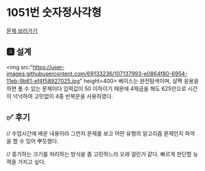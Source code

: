 # 1051번 숫자정사각형
[문제 보러가기](https://www.acmicpc.net/problem/1051)

## 🅰 설계
<img src:"https://user-images.githubusercontent.com/69133236/107137993-e0864f80-6954-11eb-9b61-ef4f58927025.jpg" height=400>
베이스는 완전탐색이며, 살짝 응용을 하면 풀 수 있는 문제이다
입력값이 50 이하이기 때문에 4제곱을 해도 625만으로 시간이 넉넉하여 고민없이 4중 반복문을 사용하였다.

## ✅ 후기
// 수업시간에 배운 내용이라 그런지 문제를 보고 어떤 유형의 알고리즘 문제인지 파악을 할 수 있어 뿌듯했다.

// 증가하는 크기를 처리하는 방식을 좀 고민하느라 오래 걸린거 같다. 빠르게 판단할 능력을 가지고 싶다.